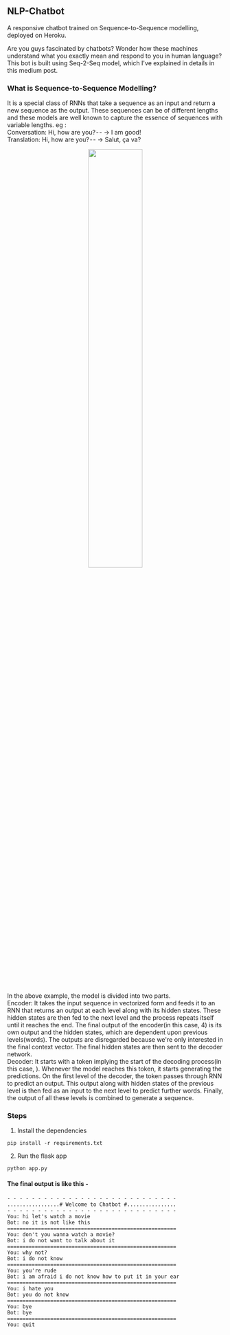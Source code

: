 ## NLP-Chatbot
A responsive chatbot trained on Sequence-to-Sequence modelling, deployed on Heroku.

Are you guys fascinated by chatbots? Wonder how these machines understand what you exactly mean and respond to you in human language?
This bot is built using Seq-2-Seq model, which I've explained in details in this medium post.

### What is Sequence-to-Sequence Modelling?
It is a special class of RNNs that take a sequence as an input and return a new sequence as the output. These sequences can be of different lengths and these models are well known to capture the essence of sequences with variable lengths. eg :<br />
Conversation: Hi, how are you? - - → I am good!<br />
Translation: Hi, how are you? - - → Salut, ça va?<br />
<p align="center">
<img src="https://cdn-images-1.medium.com/max/1000/1*O7a0ShsYNCjxs-lNeux8MA.png" width="50%" height="50%"><br />
</p>
In the above example, the model is divided into two parts.<br />
Encoder: It takes the input sequence in vectorized form and feeds it to an RNN that returns an output at each level along with its hidden states. These hidden states are then fed to the next level and the process repeats itself until it reaches the end. The final output of the encoder(in this case, 4) is its own output and the hidden states, which are dependent upon previous levels(words). The outputs are disregarded because we're only interested in the final context vector. The final hidden states are then sent to the decoder network.<br />
Decoder: It starts with a token implying the start of the decoding process(in this case, <GO>). Whenever the model reaches this token, it starts generating the predictions. On the first level of the decoder, the token passes through RNN to predict an output. This output along with hidden states of the previous level is then fed as an input to the next level to predict further words. Finally, the output of all these levels is combined to generate a sequence.

### Steps
1. Install the dependencies
```
pip install -r requirements.txt
```
2. Run the flask app
```
python app.py
```

#### The final output is like this -
```
- - - - - - - - - - - - - - - - - - - - - - - - - - - - 
.................# Welcome to Chatbot #................
- - - - - - - - - - - - - - - - - - - - - - - - - - - - 
You: hi let's watch a movie
Bot: no it is not like this 
=======================================================
You: don't you wanna watch a movie?
Bot: i do not want to talk about it 
=======================================================
You: why not?
Bot: i do not know 
=======================================================
You: you're rude
Bot: i am afraid i do not know how to put it in your ear 
=======================================================
You: i hate you
Bot: you do not know 
=======================================================
You: bye
Bot: bye 
=======================================================
You: quit
```
